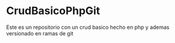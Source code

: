 # CrudBasicoPhpGit
Este es un repositorio con un crud basico hecho en php y ademas versionado en ramas de git

